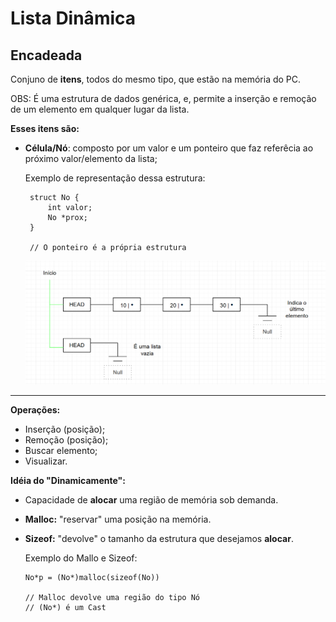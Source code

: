 # Lista Dinâmica

## Encadeada
Conjuno de **itens**, todos do mesmo tipo, que estão na memória do PC.


OBS: É uma estrutura de dados genérica, e, permite a inserção e remoção de um elemento em qualquer lugar da lista.

**Esses itens são:**

- **Célula/Nó**: composto por um valor e um ponteiro que faz referêcia ao próximo valor/elemento da lista;

    Exemplo de representação dessa estrutura:

   ```
    struct No {
        int valor;
        No *prox;
    } 

    // O ponteiro é a própria estrutura
   ```
   ![Funcionamento](image.png)

---   

**Operações:**

- Inserção (posição);
- Remoção (posição);
- Buscar elemento;
- Visualizar.


**Idéia do "Dinamicamente":**

- Capacidade de **alocar** uma região de memória sob demanda.

- **Malloc:** "reservar" uma posição na memória.

- **Sizeof:** "devolve" o tamanho da estrutura que desejamos **alocar**.

    Exemplo do Mallo e Sizeof:

    ```
    No*p = (No*)malloc(sizeof(No))

    // Malloc devolve uma região do tipo Nó
    // (No*) é um Cast
   ```